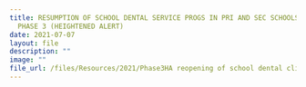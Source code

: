 ```yaml
---
title: RESUMPTION OF SCHOOL DENTAL SERVICE PROGS IN PRI AND SEC SCHOOLS DURING
  PHASE 3 (HEIGHTENED ALERT)
date: 2021-07-07
layout: file
description: ""
image: ""
file_url: /files/Resources/2021/Phase3HA reopening of school dental clinics.pdf
---
```

